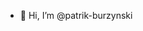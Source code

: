 - 👋 Hi, I’m @patrik-burzynski

<!---
patrik-burzynski/patrik-burzynski is a ✨ special ✨ repository because its `README.md` (this file) appears on your GitHub profile.
You can click the Preview link to take a look at your changes.
--->
